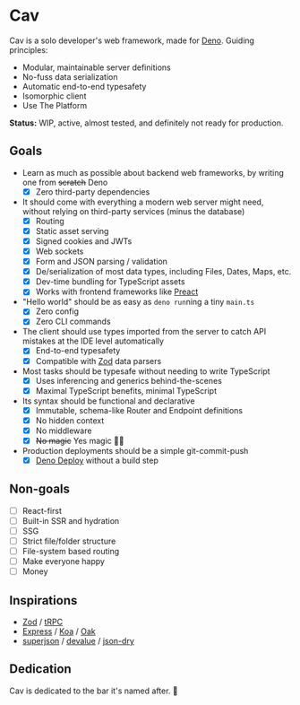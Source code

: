 # Cav

Cav is a solo developer's web framework, made for [Deno](https://deno.land).
Guiding principles:

- Modular, maintainable server definitions
- No-fuss data serialization
- Automatic end-to-end typesafety
- Isomorphic client
- Use The Platform

**Status:** WIP, active, almost tested, and definitely not ready for production.

## Goals

- Learn as much as possible about backend web frameworks, by writing one from
  ~~scratch~~ Deno
  - [x] Zero third-party dependencies
- It should come with everything a modern web server might need, without relying
  on third-party services (minus the database)
  - [x] Routing
  - [x] Static asset serving
  - [x] Signed cookies and JWTs
  - [x] Web sockets
  - [x] Form and JSON parsing / validation
  - [x] De/serialization of most data types, including Files, Dates, Maps, etc.
  - [x] Dev-time bundling for TypeScript assets
  - [x] Works with frontend frameworks like [Preact](https://preactjs.com)
- "Hello world" should be as easy as `deno run`ning a tiny `main.ts`
  - [x] Zero config
  - [x] Zero CLI commands
- The client should use types imported from the server to catch API mistakes at
  the IDE level automatically
  - [x] End-to-end typesafety
  - [x] Compatible with [Zod](https://github.com/colinhacks/zod) data parsers
- Most tasks should be typesafe without needing to write TypeScript
  - [x] Uses inferencing and generics behind-the-scenes
  - [x] Maximal TypeScript benefits, minimal TypeScript
- Its syntax should be functional and declarative
  - [x] Immutable, schema-like Router and Endpoint definitions
  - [x] No hidden context
  - [x] No middleware
  - [x] ~~No magic~~ Yes magic 🧙‍♂️
- Production deployments should be a simple git-commit-push
  - [x] [Deno Deploy](https://deno.com) without a build step

## Non-goals

- [ ] React-first
- [ ] Built-in SSR and hydration
- [ ] SSG
- [ ] Strict file/folder structure
- [ ] File-system based routing
- [ ] Make everyone happy
- [ ] Money

## Inspirations

- [Zod](https://github.com/colinhacks/zod) / [tRPC](https://trpc.io)
- [Express](https://expressjs.com/) / [Koa](https://koajs.com/) /
  [Oak](https://oakserver.github.io/oak/)
- [superjson](https://github.com/blitz-js/superjson) /
  [devalue](https://github.com/Rich-Harris/devalue) /
  [json-dry](https://github.com/11ways/json-dry)

<!-- This should be a blog post or something. -->
<!-- ## Notes

Links and thoughts related to Cav's architecture.

- [HackerNews](https://news.ycombinator.com/item?id=31285827): **TRPC: End-to-end typesafe APIs made easy (trpc.io)**
  - Cav and tRPC scratch a similar itch, but Cav wanders a little further into
    Express territory.
    
    When I started writing what would become Cav, tRPC couldn't (on its own)
    accept posted bodies that weren't JSON, which led to a craving for an input
    normalization step before the parsing step that could accept both JSON and
    regular HTML forms. i.e. an endpoint with a single input parser could use it
    to parse both FormData and JSON request bodies. This would be useful in
    simple static sites that only need a contact or subscription form, for
    example.
    
    I was also toying around with Deno's bundler in my spare time, and superjson
    was something I was using at work. I loved the thought of a comprehensive,
    full-stack solution that combined these ideas into a unified module, built
    on this standards-compliant runtime I was rapidly falling for. It seemed
    like writing such a framework myself would be a fun learning project.

    Lessons so far: Web frameworks are hard, Deno is awesome, and making your
    own tools is a great way to learn things you never knew you never knew [🍃](https://www.youtube.com/watch?v=O9MvdMqKvpU)
  - End-to-end typesafety is fairly straightforward TypeScript witchcraft. Short
    summary: TypeScript strips type imports at build time, making it possible to
    import server-side type definitions into client-side code without runtime
    consequences. The client can then use those types to keep API inputs/outputs
    in-sync with what the server expects, triggering TS errors when something
    isn't right. This works without requiring code generation, which is a
    limitation of the venerable [gRPC](https://grpc.io/). Add TypeScript's
    inferencing and generics to the mix, and a new world of developer tools is
    born.
    
    This is a really cool pattern to work with. A great resource to learn more
    is [this essay](https://colinhacks.com/essays/painless-typesafety) written
    by Colin McDonnell, the creator of Zod and tRPC.
    
    It seems like there's some convergent evolution going on in the community
    regarding this pattern, and there's several projects mentioned in the HN
    comments on this post that work with similar concepts. TypeScript makes
    implementing this pretty simple, and Cav is just one person's subjective
    take on what it can look like. -->

## Dedication

Cav is dedicated to the bar it's named after. 🍻